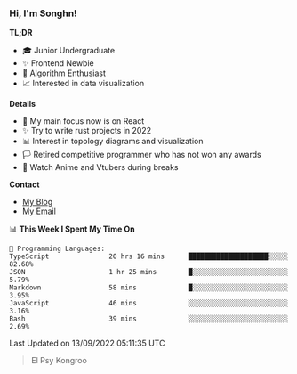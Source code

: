 ### Hi, I'm Songhn!

**TL;DR**

- 🎓 Junior Undergraduate
- ✨ Frontend Newbie
- 🎈 Algorithm Enthusiast
- 📈 Interested in data visualization

**Details**

- 🎯 My main focus now is on React
- ✨ Try to write rust projects in 2022
- 📊 Interest in topology diagrams and visualization
- 🏳️ Retired competitive programmer who has not won any awards
- 🍵 Watch Anime and Vtubers during breaks

**Contact**
- [My Blog](https://blog.songhn.com)
- [My Email](mailto:songhn233@gmail.com)

<!--START_SECTION:waka-->
📊 **This Week I Spent My Time On** 

```text
💬 Programming Languages: 
TypeScript               20 hrs 16 mins      ████████████████████░░░░░   82.68% 
JSON                     1 hr 25 mins        █░░░░░░░░░░░░░░░░░░░░░░░░   5.79% 
Markdown                 58 mins             █░░░░░░░░░░░░░░░░░░░░░░░░   3.95% 
JavaScript               46 mins             ░░░░░░░░░░░░░░░░░░░░░░░░░   3.16% 
Bash                     39 mins             ░░░░░░░░░░░░░░░░░░░░░░░░░   2.69%

```


 Last Updated on 13/09/2022 05:11:35 UTC
<!--END_SECTION:waka-->

> El Psy Kongroo
